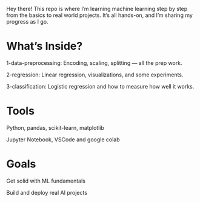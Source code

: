 Hey there! This repo is where I’m learning machine learning step by step from the basics to real world projects. It’s all hands-on, and I’m sharing my progress as I go.

# What’s Inside?
1-data-preprocessing: Encoding, scaling, splitting — all the prep work.

2-regression: Linear regression, visualizations, and some experiments.

3-classification: Logistic regression and how to measure how well it works.

# Tools
Python, pandas, scikit-learn, matplotlib

Jupyter Notebook, VSCode and google colab

# Goals
Get solid with ML fundamentals

Build and deploy real AI projects
